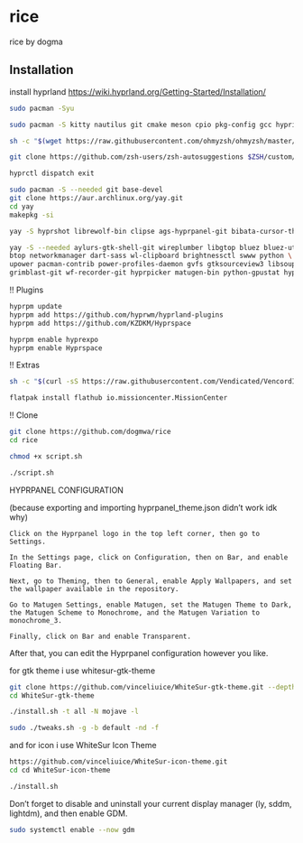 # rice
rice by dogma

## Installation

install hyprland https://wiki.hyprland.org/Getting-Started/Installation/


```bash
sudo pacman -Syu
```

```bash
sudo pacman -S kitty nautilus git cmake meson cpio pkg-config gcc hypridle hyprlock fuzzel keepassxc flatpak discord zsh fastfetch firefox gdm --needed
```

```bash
sh -c "$(wget https://raw.githubusercontent.com/ohmyzsh/ohmyzsh/master/tools/install.sh -O -)"
```

```bash
git clone https://github.com/zsh-users/zsh-autosuggestions $ZSH/custom/plugins/zsh-autosuggestions
```

```bash
hyprctl dispatch exit
```

```bash
sudo pacman -S --needed git base-devel
git clone https://aur.archlinux.org/yay.git
cd yay
makepkg -si
```

```bash
yay -S hyprshot librewolf-bin clipse ags-hyprpanel-git bibata-cursor-theme otf-monocraft
```

```bash
yay -S --needed aylurs-gtk-shell-git wireplumber libgtop bluez bluez-utils \
btop networkmanager dart-sass wl-clipboard brightnessctl swww python \
upower pacman-contrib power-profiles-daemon gvfs gtksourceview3 libsoup3 \
grimblast-git wf-recorder-git hyprpicker matugen-bin python-gpustat hyprsunset-git
```

!! Plugins

```bash
hyprpm update
hyprpm add https://github.com/hyprwm/hyprland-plugins
hyprpm add https://github.com/KZDKM/Hyprspace
```

```bash
hyprpm enable hyprexpo
hyprpm enable Hyprspace
```


!! Extras

```bash
sh -c "$(curl -sS https://raw.githubusercontent.com/Vendicated/VencordInstaller/main/install.sh)"
```
```bash
flatpak install flathub io.missioncenter.MissionCenter
```

!! Clone

```bash
git clone https://github.com/dogmwa/rice
cd rice
```
```bash
chmod +x script.sh
```
```bash
./script.sh
```
HYPRPANEL CONFIGURATION

(because exporting and importing hyprpanel_theme.json didn’t work idk why)

    Click on the Hyprpanel logo in the top left corner, then go to Settings.

    In the Settings page, click on Configuration, then on Bar, and enable Floating Bar.

    Next, go to Theming, then to General, enable Apply Wallpapers, and set the wallpaper available in the repository.

    Go to Matugen Settings, enable Matugen, set the Matugen Theme to Dark, the Matugen Scheme to Monochrome, and the Matugen Variation to monochrome_3.

    Finally, click on Bar and enable Transparent.

After that, you can edit the Hyprpanel configuration however you like.


for gtk theme i use whitesur-gtk-theme

```bash
git clone https://github.com/vinceliuice/WhiteSur-gtk-theme.git --depth=1
cd WhiteSur-gtk-theme
```

```bash
./install.sh -t all -N mojave -l
```

```bash
sudo ./tweaks.sh -g -b default -nd -f
```

and for icon i use WhiteSur Icon Theme

```bash
https://github.com/vinceliuice/WhiteSur-icon-theme.git
cd cd WhiteSur-icon-theme
```

```bash
./install.sh
```

Don’t forget to disable and uninstall your current display manager (ly, sddm, lightdm), and then enable GDM.

```bash
sudo systemctl enable --now gdm
```

